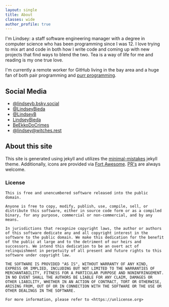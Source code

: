 ```yaml
---
layout: single
title: About
classes: wide
author_profile: true
---
```


I'm Lindsey: a staff software engineering manager with a degree in computer science who has been programming since I was 12. I love trying to mix art and code in both how I write code and coming up with new projects that find ways to blend the two. Tea is a way of life for me and reading is my one true love.

I'm currently a remote worker for GitHub living in the bay area and a huge fan of both pair programming and [purr programming](https://society6.com/product/purr-programmer_sticker).

## Social Media

* <i class="fa-brands fa-bluesky"></i> [@lindseyb.bsky.social](https://bsky.app/profile/lindseyb.bsky.social)
* <i class="fab fa-fw fa-instagram"></i> [@LindseyBieda](https://instagram.com/LindseyBieda)
* <i class="fab fa-fw fa-github"></i> [@LindseyB](https://github.com/LindseyB)
* <i class="fab fa-fw fa-itch-io"></i> [LindseyBieda](https://lindseybieda.itch.io)
* <i class="fab fa-fw fa-twitch"></i> [BeEkkoDoCrimes](https://www.twitch.tv/beekkodocrimes/)
* <i class="fab fa-fw fa-mastodon"></i><a href="https://witches.rest/@lindsey" rel="me">@lindsey@witches.rest</a>

## About this site

This site is generated using jekyll and utilizes the [minimal-mistakes](https://mmistakes.github.io/minimal-mistakes/) jekyll theme. Additionally, icons are provided via [Fort Awesome](https://fortawesome.com/). [PR's](https://github.com/LindseyB/blog-jekyll/) are always welcome.

### License

```
This is free and unencumbered software released into the public domain.

Anyone is free to copy, modify, publish, use, compile, sell, or
distribute this software, either in source code form or as a compiled
binary, for any purpose, commercial or non-commercial, and by any
means.

In jurisdictions that recognize copyright laws, the author or authors
of this software dedicate any and all copyright interest in the
software to the public domain. We make this dedication for the benefit
of the public at large and to the detriment of our heirs and
successors. We intend this dedication to be an overt act of
relinquishment in perpetuity of all present and future rights to this
software under copyright law.

THE SOFTWARE IS PROVIDED "AS IS", WITHOUT WARRANTY OF ANY KIND,
EXPRESS OR IMPLIED, INCLUDING BUT NOT LIMITED TO THE WARRANTIES OF
MERCHANTABILITY, FITNESS FOR A PARTICULAR PURPOSE AND NONINFRINGEMENT.
IN NO EVENT SHALL THE AUTHORS BE LIABLE FOR ANY CLAIM, DAMAGES OR
OTHER LIABILITY, WHETHER IN AN ACTION OF CONTRACT, TORT OR OTHERWISE,
ARISING FROM, OUT OF OR IN CONNECTION WITH THE SOFTWARE OR THE USE OR
OTHER DEALINGS IN THE SOFTWARE.

For more information, please refer to <https://unlicense.org>
```
